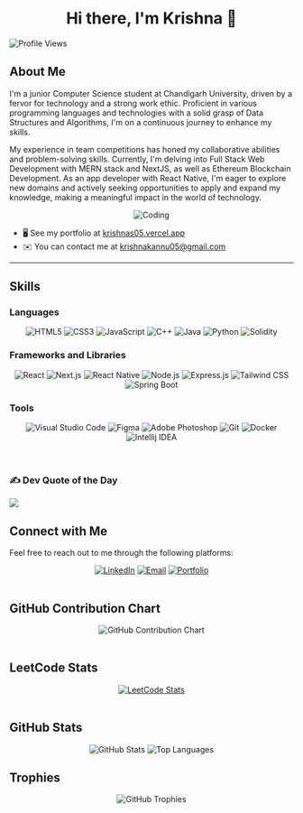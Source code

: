 <div align="center">
  <h1>Hi there, I'm Krishna 👋</h1>
</div>
<img src="https://komarev.com/ghpvc/?username=krishnas005&color=green" alt="Profile Views">
<br/>

## About Me

I'm a junior Computer Science student at Chandigarh University, driven by a fervor for technology and a strong work ethic. Proficient in various programming languages and technologies with a solid grasp of Data Structures and Algorithms, I'm on a continuous journey to enhance my skills. 

My experience in team competitions has honed my collaborative abilities and problem-solving skills. Currently, I'm delving into Full Stack Web Development with MERN stack and NextJS, as well as Ethereum Blockchain Development. As an app developer with React Native, I'm eager to explore new domains and actively seeking opportunities to apply and expand my knowledge, making a meaningful impact in the world of technology.

<div align="center">
  <img src="https://media.giphy.com/media/ZVik7pBtu9dNS/giphy.gif" alt="Coding">
</div>


- 🖥️ See my portfolio at [krishnas05.vercel.app](https://krishnas05.vercel.app/)
- ✉️ You can contact me at [krishnakannu05@gmail.com](mailto:krishnakannu05@gmail.com)

<hr/>

## Skills

### Languages
<div align="center">
  <img src="https://img.shields.io/badge/HTML5-E34F26?style=for-the-badge&logo=html5&logoColor=white" alt="HTML5">
  <img src="https://img.shields.io/badge/CSS3-1572B6?style=for-the-badge&logo=css3&logoColor=white" alt="CSS3">
  <img src="https://img.shields.io/badge/JavaScript-F7DF1E?style=for-the-badge&logo=javascript&logoColor=black" alt="JavaScript">
<!--   <img src="https://img.shields.io/badge/C-A8B9CC?style=for-the-badge&logo=c&logoColor=white" alt="C"> -->
  <img src="https://img.shields.io/badge/C%2B%2B-00599C?style=for-the-badge&logo=c%2B%2B&logoColor=white" alt="C++">
  <img src="https://img.shields.io/badge/Java-007396?style=for-the-badge&logo=java&logoColor=white" alt="Java">
  <img src="https://img.shields.io/badge/Python-3776AB?style=for-the-badge&logo=python&logoColor=white" alt="Python">
  <img src="https://img.shields.io/badge/Solidity-05899?style=for-the-badge&logo=solidity&logoColor=white" alt="Solidity">
</div>

### Frameworks and Libraries
<div align="center">
  <img src="https://img.shields.io/badge/React-20232A?style=for-the-badge&logo=react&logoColor=61DAFB" alt="React">
  <img src="https://img.shields.io/badge/Next.js-000000?style=for-the-badge&logo=nextdotjs&logoColor=white" alt="Next.js">
  <img src="https://img.shields.io/badge/React_Native-20232A?style=for-the-badge&logo=react&logoColor=61DAFB" alt="React Native">
  <img src="https://img.shields.io/badge/Node.js-339933?style=for-the-badge&logo=nodedotjs&logoColor=white" alt="Node.js">
  <img src="https://img.shields.io/badge/Express.js-000000?style=for-the-badge&logo=express&logoColor=white" alt="Express.js">
  <img src="https://img.shields.io/badge/Tailwind_CSS-38B2AC?style=for-the-badge&logo=tailwind-css&logoColor=white" alt="Tailwind CSS">
  <img src="https://img.shields.io/badge/Spring_Boot-81B5AF?style=for-the-badge&logo=spring-boot&logoColor=white" alt="Spring Boot">
</div>

### Tools
<div align="center">
  <img src="https://img.shields.io/badge/Visual_Studio_Code-0078D4?style=for-the-badge&logo=visual-studio-code&logoColor=white" alt="Visual Studio Code">
  <img src="https://img.shields.io/badge/Figma-F24E1E?style=for-the-badge&logo=figma&logoColor=white" alt="Figma">
  <img src="https://img.shields.io/badge/Adobe_Photoshop-31A8FF?style=for-the-badge&logo=adobe-photoshop&logoColor=white" alt="Adobe Photoshop">
  <img src="https://img.shields.io/badge/Git-F05032?style=for-the-badge&logo=git&logoColor=white" alt="Git">
  <img src="https://img.shields.io/badge/Docker-2496ED?style=for-the-badge&logo=docker&logoColor=white" alt="Docker">
  <img src="https://img.shields.io/badge/Intellij_IDEA-8566ED?style=for-the-badge&logo=intellij-idea&logoColor=white" alt="Intellij IDEA">
</div>
<br/>
<br/>

### ✍️ Dev Quote of the Day
![](https://quotes-github-readme.vercel.app/api?type=horizontal&theme=dark)

## Connect with Me
Feel free to reach out to me through the following platforms:

<div align="center">
  <a href="https://www.linkedin.com/in/krishnas05/"><img src="https://img.shields.io/badge/LinkedIn-0A66C2?style=for-the-badge&logo=linkedin&logoColor=white" alt="LinkedIn"></a>
  <a href="mailto:krishnakannu05@gmail.com"><img src="https://img.shields.io/badge/Email-D14836?style=for-the-badge&logo=gmail&logoColor=white" alt="Email"></a>
  <a href="https://krishnas05.vercel.app"><img src="https://img.shields.io/badge/Portfolio-000000?style=for-the-badge&logo=githubpages&logoColor=white" alt="Portfolio"></a>
</div>
<br/>

## GitHub Contribution Chart
<div align="center">
  <img src="https://github-readme-streak-stats.herokuapp.com/?user=krishnas005&theme=dark" alt="GitHub Contribution Chart">
</div>
<br/>

## LeetCode Stats
<div align="center">
  <a href="https://leetcode.com/krishnas05">
    <img src="https://leetcode.card.workers.dev/?username=krishnas05&theme=dark" alt="LeetCode Stats">
  </a>
</div>
<br/>

## GitHub Stats
<div align="center">
  <img src="https://github-readme-stats.vercel.app/api?username=krishnas005&show_icons=true&theme=radical" alt="GitHub Stats">
  <img src="https://github-readme-stats.vercel.app/api/top-langs/?username=krishnas005&layout=compact&theme=radical" alt="Top Languages">
</div>

## Trophies
<div align="center">
  <img src="https://github-profile-trophy.vercel.app/?username=krishnas005&theme=radical" alt="GitHub Trophies">
</div>
